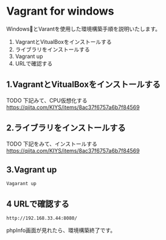 # Vagrant for windows

WindowsとVarantを使用した環境構築手順を説明いたします。

1. VagrantとVitualBoxをインストールする
1. ライブラリをインストールする
1. Vagrant up
1. URLで確認する

## 1.VagrantとVitualBoxをインストールする

TODO
下記みて、CPU仮想化する
https://qiita.com/KIYS/items/8ac37f6757a6b7f84569

## 2.ライブラリをインストールする

TODO
下記をみて、インストールする
https://qiita.com/KIYS/items/8ac37f6757a6b7f84569

## 3.Vagrant up


    Vagarant up



## 4 URLで確認する

    http://192.168.33.44:8080/


phpInfo画面が見れたら、環境構築終了です。
